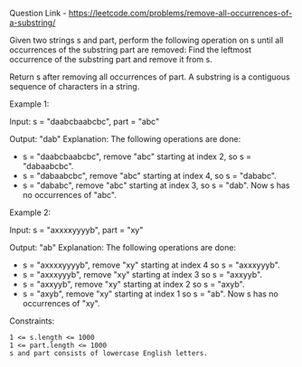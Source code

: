 Question Link - https://leetcode.com/problems/remove-all-occurrences-of-a-substring/

Given two strings s and part, perform the following operation on s until all occurrences of the substring part are removed:
    Find the leftmost occurrence of the substring part and remove it from s.
    
Return s after removing all occurrences of part.
A substring is a contiguous sequence of characters in a string.

Example 1:

Input: s = "daabcbaabcbc", part = "abc"

Output: "dab"
Explanation: The following operations are done:
- s = "daabcbaabcbc", remove "abc" starting at index 2, so s = "dabaabcbc".
- s = "dabaabcbc", remove "abc" starting at index 4, so s = "dababc".
- s = "dababc", remove "abc" starting at index 3, so s = "dab".
Now s has no occurrences of "abc".


Example 2:

Input: s = "axxxxyyyyb", part = "xy"

Output: "ab"
Explanation: The following operations are done:
- s = "axxxxyyyyb", remove "xy" starting at index 4 so s = "axxxyyyb".
- s = "axxxyyyb", remove "xy" starting at index 3 so s = "axxyyb".
- s = "axxyyb", remove "xy" starting at index 2 so s = "axyb".
- s = "axyb", remove "xy" starting at index 1 so s = "ab".
Now s has no occurrences of "xy".

 

Constraints:

    1 <= s.length <= 1000
    1 <= part.length <= 1000
    s and part consists of lowercase English letters.

